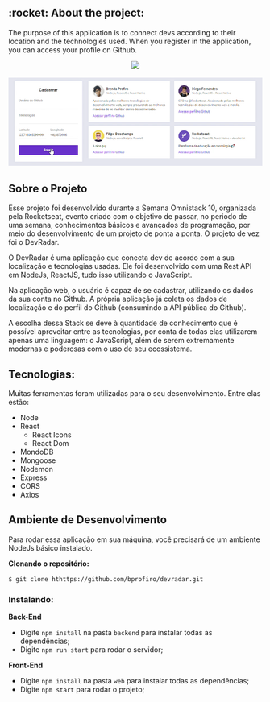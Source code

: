 <div>
  <h2> :rocket: About the project: </h2>

  <p> The purpose of this application is to connect devs according to their location and the technologies used. When you register in the application, you can access your profile on Github. </p>
</div>

<p align="center">
  <img src="https://github.com/Rocketseat/semana-omnistack-10/blob/master/.github/devradar.svg" />
</p>
 
<p align="center">
  <img src="https://github.com/bprofiro/assets/blob/master/dev1.png" />
</p>

## Sobre o Projeto

  Esse projeto foi desenvolvido durante a Semana Omnistack 10, organizada pela Rocketseat, evento criado com o objetivo de passar, no periodo de uma semana, conhecimentos básicos e avançados de programação, por meio do desenvolvimento de um projeto de ponta a ponta. O projeto de vez foi o DevRadar.

  O DevRadar é uma aplicação que conecta dev de acordo com a sua localização e tecnologias usadas. Ele foi desenvolvido com uma Rest API em NodeJs, ReactJS, tudo isso utilizando o JavaScript.
  
  Na aplicação web, o usuário é capaz de se cadastrar, utilizando os dados da sua conta no Github. A própria aplicação já coleta os dados de localização e do perfil do Github (consumindo a API pública do Github).

  A escolha dessa Stack se deve à quantidade de conhecimento que é possível aproveitar entre as tecnologias, por conta de todas elas utilizarem apenas uma linguagem: o JavaScript, além de serem extremamente modernas e poderosas com o uso de seu ecossistema.

## Tecnologias:
  Muitas ferramentas foram utilizadas para o seu desenvolvimento. Entre elas estão:

- Node
- React
  - React Icons
  - React Dom
- MondoDB
- Mongoose
- Nodemon
- Express
- CORS
- Axios


## Ambiente de Desenvolvimento

Para rodar essa aplicação em sua máquina, você precisará de um ambiente NodeJs básico instalado.

**Clonando o repositório:**

```
$ git clone hthttps://github.com/bprofiro/devradar.git
```

### Instalando:

**Back-End**

- Digite `npm install` na pasta `backend` para instalar todas as dependências;
- Digite `npm run start` para rodar o servidor;

**Front-End** 

- Digite `npm install` na pasta `web` para instalar todas as dependências;
- Digite `npm start` para rodar o projeto;
